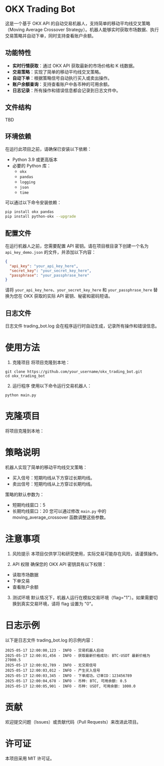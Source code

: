 # OKX Trading Bot

这是一个基于 OKX API 的自动交易机器人，支持简单的移动平均线交叉策略（Moving Average Crossover Strategy）。机器人能够实时获取市场数据、执行交易策略并自动下单，同时支持查看账户余额。

## 功能特性

- **实时行情获取**：通过 OKX API 获取最新的市场价格和 K 线数据。
- **交易策略**：实现了简单的移动平均线交叉策略。
- **自动下单**：根据策略信号自动执行买入或卖出操作。
- **账户余额查询**：支持查看账户中各币种的可用余额。
- **日志记录**：所有操作和错误信息都会记录到日志文件中。

## 文件结构
TBD

## 环境依赖

在运行此项目之前，请确保已安装以下依赖：

- Python 3.9 或更高版本
- 必要的 Python 库：
  - `okx`
  - `pandas`
  - `logging`
  - `json`
  - `time`

可以通过以下命令安装依赖：

```bash
pip install okx pandas
pip install python-okx --upgrade
```

## 配置文件

在运行机器人之前，您需要配置 API 密钥。请在项目根目录下创建一个名为 `api_key_demo.json` 的文件，并添加以下内容：

```json
{
  "api_key": "your_api_key_here",
  "secret_key": "your_secret_key_here",
  "passphrase": "your_passphrase_here"
}
```

请将 `your_api_key_here`、`your_secret_key_here` 和 `your_passphrase_here` 替换为您在 OKX 获取的实际 API 密钥、秘密和密码短语。

## 日志文件
日志文件 trading_bot.log 会在程序运行时自动生成，记录所有操作和错误信息。

# 使用方法

1. 克隆项目
将项目克隆到本地：

```
git clone https://github.com/your_username/okx_trading_bot.git
cd okx_trading_bot
```

2. 运行程序
使用以下命令运行交易机器人：
```
python main.py
```

# 克隆项目
将项目克隆到本地：

# 策略说明
机器人实现了简单的移动平均线交叉策略：

- 买入信号：短期均线从下方穿过长期均线。
- 卖出信号：短期均线从上方穿过长期均线。

策略的默认参数为：

- 短期均线窗口：5
- 长期均线窗口：20
您可以通过修改 `main.py` 中的 moving_average_crossover 函数调整这些参数。

# 注意事项
1. 风险提示
本项目仅供学习和研究使用，实际交易可能存在风险，请谨慎操作。

2. API 权限
确保您的 OKX API 密钥具有以下权限：

- 读取市场数据
- 下单交易
- 查看账户余额

3. 测试环境
默认情况下，机器人运行在模拟交易环境（flag="1"）。如果需要切换到真实交易环境，请将 flag 设置为 "0"。

# 日志示例
以下是日志文件 trading_bot.log 的示例内容：

```
2025-05-17 12:00:00,123 - INFO - 交易机器人启动
2025-05-17 12:00:01,456 - INFO - 获取最新价格成功: BTC-USDT 最新价格为 27000.5
2025-05-17 12:00:02,789 - INFO - 无交易信号
2025-05-17 12:00:03,012 - INFO - 产生买入信号
2025-05-17 12:00:03,345 - INFO - 下单成功，订单ID：123456789
2025-05-17 12:00:04,678 - INFO - 币种: BTC, 可用余额: 0.5
2025-05-17 12:00:05,901 - INFO - 币种: USDT, 可用余额: 1000.0
```

# 贡献
欢迎提交问题（Issues）或贡献代码（Pull Requests）来改进此项目。

# 许可证
本项目采用 MIT 许可证。